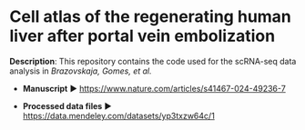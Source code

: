 # Cell atlas of the regenerating human liver after portal vein embolization

**Description**: This repository contains the code used for the scRNA-seq data analysis in _Brazovskaja, Gomes, et al._  

 - **Manuscript** ▶️ https://www.nature.com/articles/s41467-024-49236-7

 - **Processed data files** ▶️ https://data.mendeley.com/datasets/yp3txzw64c/1


